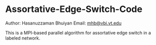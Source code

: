 # Assortative-Edge-Switch-Code

Author: Hasanuzzaman Bhuiyan
Email: mhb@vbi.vt.edu

This is a MPI-based parallel algorithm for assortative edge switch in a labeled network.
